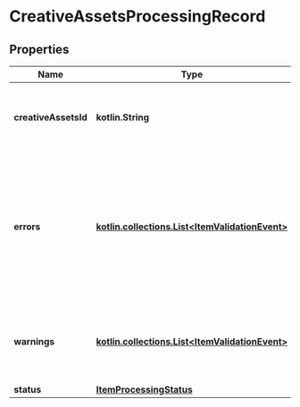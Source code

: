 
# CreativeAssetsProcessingRecord

## Properties
| Name | Type | Description | Notes |
| ------------ | ------------- | ------------- | ------------- |
| **creativeAssetsId** | **kotlin.String** | The catalog creative assets id in the merchant namespace |  [optional] |
| **errors** | [**kotlin.collections.List&lt;ItemValidationEvent&gt;**](ItemValidationEvent.md) | Array with the validation errors for the item processing record. A non empty errors list causes the item processing to fail. |  [optional] |
| **warnings** | [**kotlin.collections.List&lt;ItemValidationEvent&gt;**](ItemValidationEvent.md) | Array with the validation warnings for the item processing record |  [optional] |
| **status** | [**ItemProcessingStatus**](ItemProcessingStatus.md) |  |  [optional] |



